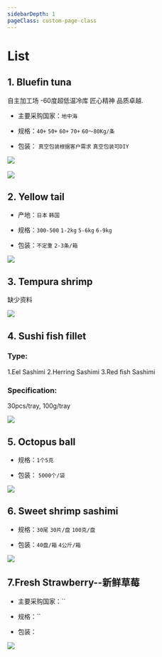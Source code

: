```yaml
---
sidebarDepth: 1
pageClass: custom-page-class
---
```


# List


## 1. Bluefin tuna    
自主加工场 -60度超低温冷库 匠心精神 品质卓越.
- 主要采购国家：`地中海` </p>
- 规格：`40+` `50+` `60+` `70+` `60～80Kg/条`</p>
- 包装： `真空包装根据客户需求` `真空包装可DIY`</p>
<div class="imgb">
 <img src="https://yuhuawebsite.oss-cn-hongkong.aliyuncs.com/P-F-0.%E8%97%8D%E9%B0%AD%E9%87%91%E6%9E%AA%E9%B1%BC-Bluefin-tuna.jpg">
 <br>
 <br>
 <img src="https://yuhuawebsite.oss-cn-hongkong.aliyuncs.com/demoFish.jpg">
</div>

## 2. Yellow tail 
- 产地：`日本` `韩国` </p>
- 规格：`300-500` `1-2kg` `5-6kg` `6-9kg`</p>
- 包装：`不定重` `2-3条/箱`</p>
<div class="imgb">
 <img src="https://yuhuawebsite.oss-cn-hongkong.aliyuncs.com/P-F-4.%E9%BB%84%E9%B0%A4%E9%B1%BC--Yellowtail.jpg">
</div>

## 3. Tempura shrimp
缺少资料
<div class="imgb">
 <img src="https://yuhuawebsite.oss-cn-hongkong.aliyuncs.com/A-2.%E5%A4%A9%E5%A6%87%E7%BD%97%E8%99%BE--Tempura%20shrimp.jpg">
</div>

## 4. Sushi fish fillet  
### Type:
1.Eel Sashimi
2.Herring Sashimi
3.Red fish Sashimi

### Specification: 
30pcs/tray, 100g/tray

<div class="imgb">
 <img src="https://yuhuawebsite.oss-cn-hongkong.aliyuncs.com/A-Su-2.%E5%AF%BF%E5%8F%B8%E9%B1%BC%E7%89%87--Sashimi.jpg">
</div>

## 5. Octopus ball 
- 规格：`1个5克`</p>
- 包装： `5000个/袋`</p>
<div class="imgb">
 <img src="https://yuhuawebsite.oss-cn-hongkong.aliyuncs.com/R-5.%E7%AB%A0%E9%B1%BC%E4%B8%B8%E5%AD%90--Octopus%20ball.jpg">
</div>
       

## 6. Sweet shrimp sashimi 
- 规格：`30尾` `30片/盘` `100克/盘` </p>
- 包装：`40盘/箱` `4公斤/箱`</p>
<div class="imgb">
 <img src="https://yuhuawebsite.oss-cn-hongkong.aliyuncs.com/R-6.%E5%8C%97%E6%9E%81%E7%94%9C%E8%99%BE%E5%88%BA%E8%BA%AB--Sweet%20shrimp%20sashimi.jpg">
</div>



## 7.Fresh Strawberry--新鲜草莓
- 主要采购国家：`` </p>
- 规格：``</p>
- 包装： `` ``</p>
<div class="imgb" >
 <img  src="https://yuhuawebsite.oss-cn-hongkong.aliyuncs.com/V-Fr-1.%E6%96%B0%E9%B2%9C%E8%8D%89%E8%8E%93--Fresh%20strawberry.jpg">
</div>
